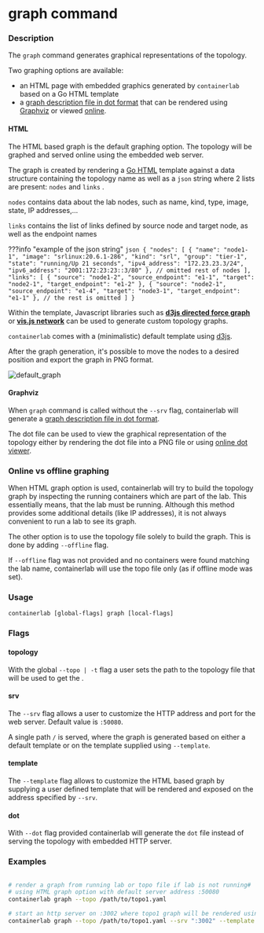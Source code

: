 # graph command

### Description

The `graph` command generates graphical representations of the topology.

Two graphing options are available:

* an HTML page with embedded graphics generated by `containerlab` based on a Go HTML template
* a [graph description file in dot format](https://en.wikipedia.org/wiki/DOT_(graph_description_language)) that can be rendered using [Graphviz](https://graphviz.org/) or viewed [online](https://dreampuf.github.io/GraphvizOnline/).

#### HTML

The HTML based graph is the default graphing option. The topology will be graphed and served online using the embedded web server.

The graph is created by rendering a [Go HTML](https://golang.org/pkg/html/template/) template against a data structure containing the topology name as well as a `json` string where 2 lists are present: `nodes` and `links` .

`nodes` contains data about the lab nodes, such as name, kind, type, image, state, IP addresses,...

`links` contains the list of links defined by source node and target node, as well as the endpoint names

???info "example of the json string"
    ```json
    {
      "nodes": [
        {
          "name": "node1-1",
          "image": "srlinux:20.6.1-286",
          "kind": "srl",
          "group": "tier-1",
          "state": "running/Up 21 seconds",
          "ipv4_address": "172.23.23.3/24",
          "ipv6_address": "2001:172:23:23::3/80"
        },
        // omitted rest of nodes
      ],
      "links": [
        {
          "source": "node1-2",
          "source_endpoint": "e1-1",
          "target": "node2-1",
          "target_endpoint": "e1-2"
        },
        {
          "source": "node2-1",
          "source_endpoint": "e1-4",
          "target": "node3-1",
          "target_endpoint": "e1-1"
        },
        // the rest is omitted
      ]
    }
    ```

Within the template, Javascript libraries such as [**d3js directed force graph**](https://observablehq.com/collection/@d3/d3-force) or [**vis.js network**](https://visjs.github.io/vis-network/docs/network/) can be used to generate custom topology graphs.

`containerlab` comes with a (minimalistic) default template using [d3js](https://github.com/d3/d3-force).

After the graph generation, it's possible to move the nodes to a desired position and export the graph in PNG format.

![default_graph](https://gitlab.com/rdodin/pics/-/wikis/uploads/5f3ade3559a5f044d4786bfd0e278b65/image.png)

#### Graphviz

When `graph` command is called without the `--srv` flag, containerlab will generate a [graph description file in dot format](https://en.wikipedia.org/wiki/DOT_(graph_description_language)).

The dot file can be used to view the graphical representation of the topology either by rendering the dot file into a PNG file or using [online dot viewer](https://dreampuf.github.io/GraphvizOnline/).

### Online vs offline graphing
When HTML graph option is used, containerlab will try to build the topology graph by inspecting the running containers which are part of the lab. This essentially means, that the lab must be running. Although this method provides some additional details (like IP addresses), it is not always convenient to run a lab to see its graph.

The other option is to use the topology file solely to build the graph. This is done by adding `--offline` flag.

If `--offline` flag was not provided and no containers were found matching the lab name, containerlab will use the topo file only (as if offline mode was set).
### Usage

`containerlab [global-flags] graph [local-flags]`

### Flags

#### topology

With the global `--topo | -t` flag a user sets the path to the topology file that will be used to get the .

#### srv

The `--srv` flag allows a user to customize the HTTP address and port for the web server. Default value is `:50080`.

A single path `/` is served, where the graph is generated based on either a default template or on the template supplied using `--template`.

#### template

The `--template` flag allows to customize the HTML based graph by supplying a user defined template that will be rendered and exposed on the address specified by `--srv`.

#### dot
With `--dot` flag provided containerlab will generate the `dot` file instead of serving the topology with embedded HTTP server.

### Examples

```bash

# render a graph from running lab or topo file if lab is not running#
# using HTML graph option with default server address :50080
containerlab graph --topo /path/to/topo1.yaml

# start an http server on :3002 where topo1 graph will be rendered using a custom template my_template.html
containerlab graph --topo /path/to/topo1.yaml --srv ":3002" --template my_template.html
```
